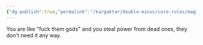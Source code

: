 ```yaml
---
{"dg-publish":true,"permalink":"/kargaktar/double-minus/core-rules/magic/astral/"}
---
```


You are like "fuck them gods" and you steal power from dead ones, they don't need it any way.